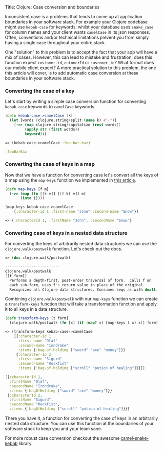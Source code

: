Title: Clojure: Case conversion and boundaries

Inconsistent case is a problems that tends to come up at application boundaries in your software stack. For example your Clojure codebase might use `kebab-case` for keywords, whilst your database uses `snake_case` for column names and your client wants `camelCase` in its json responses. Often, conventions and/or technical limitations prevent you from simply having a single case throughout your entire stack.

One "solution" to this problem is to accept the fact that your app will have a mix of cases. However, this can lead to mistake and frustration, does this function expect `customer-id`, `cutomerId` or `customer_id`? What format does our mobile client expect? A more practical solution to this problem, the one this article will cover, is to add automatic case conversion at these boundaries in your software stack.

### Converting the case of a key

Let's start by writing a simple case conversion function for converting `kebab-case` keywords to `camelCase` keywords.

```clojure
(defn kebab-case->camelCase [k]
  (let [words (clojure.string/split (name k) #"-")]
    (->> (map clojure.string/capitalize (rest words))
         (apply str (first words))
         keyword)))

=> (kebab-case->camelCase :foo-bar-baz)

:fooBarBaz
```

### Converting the case of keys in a map

Now that we have a function for converting case let's convert all the keys of a map using the `map-keys` function we implemented in [this article](https://andersmurphy.com/2018/11/10/clojure-map-values-and-keys.html).

```clojure
(defn map-keys [f m]
  (->> (map (fn [[k v]] [(f k) v]) m)
       (into {})))

(map-keys kebab-case->camelCase
    {:character-id 1 :first-name "John" :second-name "Snow"})

=> {:characterId 1, :firstName "John", :secondName "Snow"}
```

### Converting case of keys in a nested data structure

For converting the keys of arbitrarily nested data structures we can use the `clojure.walk/postwalk` function. Let's check out the docs.

```clojure
=> (doc clojure.walk/postwalk)

-------------------------
clojure.walk/postwalk
([f form])
  Performs a depth-first, post-order traversal of form.  Calls f on
  each sub-form, uses f's return value in place of the original.
  Recognizes all Clojure data structures. Consumes seqs as with doall.
```

Combining `clojure.walk/postwalk` with our `map-keys` function we can create a `transform-keys` function that will take a transformation function and apply it to all keys in a data structure.

```clojure
(defn transform-keys [t form]
  (clojure.walk/postwalk (fn [x] (if (map? x) (map-keys t x) x)) form))

=> (transform-keys kebab-case->camelCase
    [{:character-id 1
      :first-name "Olaf"
      :second-name "Iondrake"
      :items {:bag-of-holding ["sword" "axe" "money"]}}
     {:character-Id 2
      :first-name "Sigurd"
      :second-name "Rockfist"
      :items {:bag-of-holding ["scroll" "potion of healing"]}}])

[{:characterId 1,
  :firstName "Olaf",
  :secondName "Irondrake",
  :items {:bagOfHolding ["sword" "axe" "money"]}}
 {:characterId 2,
  :firstName "Sigurd",
  :secondName "Rockfist",
  :items {:bagOfHolding ["scroll" "potion of healing"]}}]
```

There you have it, a function for converting the case of keys in an arbitrarily nested data structure. You can use this function at the boundaries of your software stack to keep you and your team sane.

For more robust case conversion checkout the awesome [camel-snake-kebab](https://github.com/clj-commons/camel-snake-kebab) library.
